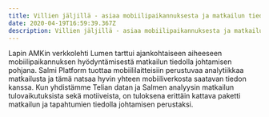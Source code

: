 ```yaml
---
title: Villien jäljillä - asiaa mobiilipaikannuksesta ja matkailun tiedosta
date: 2020-04-19T16:59:39.367Z
description: Villien jäljillä - asiaa mobiilipaikannuksesta ja matkailun tiedosta
---
```

<!--StartFragment-->

Lapin AMKin verkkolehti Lumen tarttui ajankohtaiseen aiheeseen mobiilipaikannuksen hyödyntämisestä matkailun tiedolla johtamisen pohjana. Salmi Platform tuottaa mobiililaitteisiin perustuvaa analytiikkaa matkailusta ja tämä natsaa hyvin yhteen mobiiliverkosta saatavan tiedon kanssa. Kun yhdistämme Telian datan ja Salmen analyysin matkailun tulovaikutuksista sekä motiiveista, on tuloksena erittäin kattava paketti matkailun ja tapahtumien tiedolla johtamisen perustaksi.

<!--EndFragment-->